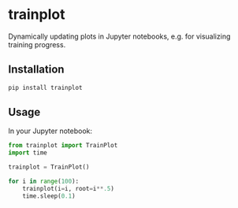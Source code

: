 # trainplot

Dynamically updating plots in Jupyter notebooks, e.g. for visualizing training progress.

## Installation

```bash
pip install trainplot
```

## Usage

In your Jupyter notebook:

```python
from trainplot import TrainPlot
import time

trainplot = TrainPlot()

for i in range(100):
    trainplot(i=i, root=i**.5)
    time.sleep(0.1)
```

